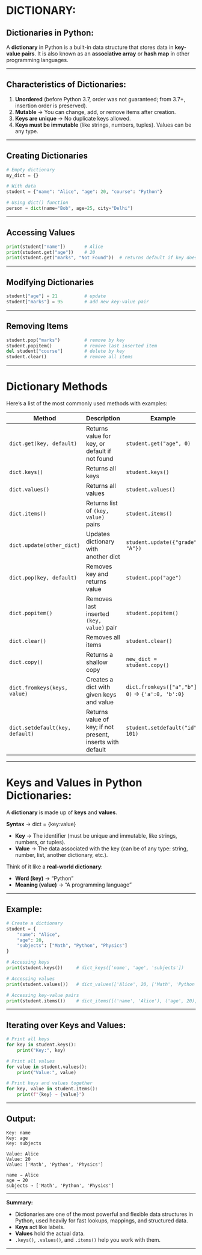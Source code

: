 # DICTIONARY:

## Dictionaries in Python:

A **dictionary** in Python is a built-in data structure that stores data in **key-value pairs**.
It is also known as an **associative array** or **hash map** in other programming languages.

---

## Characteristics of Dictionaries:

1. **Unordered** (before Python 3.7, order was not guaranteed; from 3.7+, insertion order is preserved).
2. **Mutable** → You can change, add, or remove items after creation.
3. **Keys are unique** → No duplicate keys allowed.
4. **Keys must be immutable** (like strings, numbers, tuples). Values can be any type.

---

## Creating Dictionaries

```python
# Empty dictionary
my_dict = {}

# With data
student = {"name": "Alice", "age": 20, "course": "Python"}

# Using dict() function
person = dict(name="Bob", age=25, city="Delhi")
```

---

## Accessing Values

```python
print(student["name"])       # Alice
print(student.get("age"))    # 20
print(student.get("marks", "Not Found"))  # returns default if key doesn’t exist
```

---

## Modifying Dictionaries

```python
student["age"] = 21          # update
student["marks"] = 95        # add new key-value pair
```

---

## Removing Items

```python
student.pop("marks")         # remove by key
student.popitem()            # remove last inserted item
del student["course"]        # delete by key
student.clear()              # remove all items
```

---

# Dictionary Methods

Here’s a list of the most commonly used methods with examples:

| Method                          | Description                                                | Example                                          |
| ------------------------------- | ---------------------------------------------------------- | ------------------------------------------------ |
| `dict.get(key, default)`        | Returns value for key, or default if not found             | `student.get("age", 0)`                          |
| `dict.keys()`                   | Returns all keys                                           | `student.keys()`                                 |
| `dict.values()`                 | Returns all values                                         | `student.values()`                               |
| `dict.items()`                  | Returns list of `(key, value)` pairs                       | `student.items()`                                |
| `dict.update(other_dict)`       | Updates dictionary with another dict                       | `student.update({"grade": "A"})`                 |
| `dict.pop(key, default)`        | Removes key and returns value                              | `student.pop("age")`                             |
| `dict.popitem()`                | Removes last inserted `(key, value)` pair                  | `student.popitem()`                              |
| `dict.clear()`                  | Removes all items                                          | `student.clear()`                                |
| `dict.copy()`                   | Returns a shallow copy                                     | `new_dict = student.copy()`                      |
| `dict.fromkeys(keys, value)`    | Creates a dict with given keys and value                   | `dict.fromkeys(["a","b"], 0)` → `{'a':0, 'b':0}` |
| `dict.setdefault(key, default)` | Returns value of key; if not present, inserts with default | `student.setdefault("id", 101)`                  |

---

# Keys and Values in Python Dictionaries:

A **dictionary** is made up of **keys** and **values**.

**Syntax** -> dict = {key:value}

* **Key** → The identifier (must be unique and immutable, like strings, numbers, or tuples).
* **Value** → The data associated with the key (can be of any type: string, number, list, another dictionary, etc.).

Think of it like a **real-world dictionary**:

* **Word (key)** → “Python”
* **Meaning (value)** → “A programming language”

---

## Example: 

```python
# Create a dictionary
student = {
    "name": "Alice",
    "age": 20,
    "subjects": ["Math", "Python", "Physics"]
}

# Accessing keys
print(student.keys())     # dict_keys(['name', 'age', 'subjects'])

# Accessing values
print(student.values())   # dict_values(['Alice', 20, ['Math', 'Python', 'Physics']])

# Accessing key-value pairs
print(student.items())    # dict_items([('name', 'Alice'), ('age', 20), ('subjects', ['Math', 'Python', 'Physics'])])
```

---

## Iterating over Keys and Values:

```python
# Print all keys
for key in student.keys():
    print("Key:", key)

# Print all values
for value in student.values():
    print("Value:", value)

# Print keys and values together
for key, value in student.items():
    print(f"{key} → {value}")
```

---

## Output:

```
Key: name
Key: age
Key: subjects

Value: Alice
Value: 20
Value: ['Math', 'Python', 'Physics']

name → Alice
age → 20
subjects → ['Math', 'Python', 'Physics']
```

---

**Summary:**
* Dictionaries are one of the most powerful and flexible data structures in Python, used heavily for fast lookups, mappings, and structured data.
* **Keys** act like labels.
* **Values** hold the actual data.
* `.keys()`, `.values()`, and `.items()` help you work with them.

---
